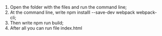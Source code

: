1) Open the folder with the files and run the command line;
2) At the command line, write npm installl --save-dev webpack webpack-cli;
3) Then write npm run build;
4) After all you can run file index.html